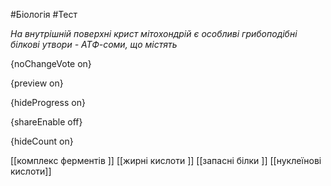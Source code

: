 #Біологія #Тест

*На внутрішній поверхні крист мітохондрій є особливі грибоподібні білкові утвори - АТФ-соми, що містять*

{noChangeVote on}

{preview on}

{hideProgress on}

{shareEnable off}

{hideCount on}

[[комплекс ферментів ]]
[[жирні кислоти ]]
[[запасні білки ]]
[[нуклеїнові кислоти]]
